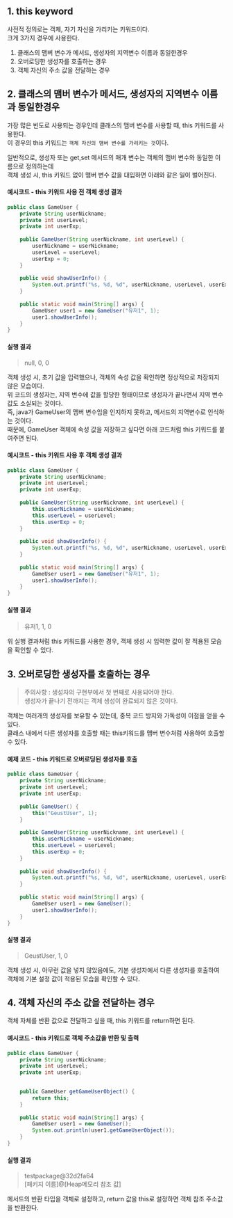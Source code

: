 ## 1. this keyword

사전적 정의로는 객체, 자기 자신을 가리키는 키워드이다.\
크게 3가지 경우에 사용한다.

1. 클래스의 맴버 변수가 메서드, 생성자의 지역변수 이름과 동일한경우
2. 오버로딩한 생성자를 호출하는 경우
3. 객체 자신의 주소 값을 전달하는 경우


## 2. 클래스의 맴버 변수가 메서드, 생성자의 지역변수 이름과 동일한경우
가장 많은 빈도로 사용되는 경우인데 클래스의 맴버 변수를 사용할 때, this 키워드를 사용한다.\
이 경우의 this 키워드는 ```객체 자신의 맴버 변수를 가리키는 것```이다.

일반적으로, 생성자 또는 get,set 메서드의 매개 변수는 객체의 맴버 변수와 동일한 이름으로 정의하는데\
객체 생성 시, this 키워드 없이 맴버 변수 값을 대입하면 아래와 같은 일이 벌어진다.


#### 예시코드 - this 키워드 사용 전 객체 생성 결과
```java
public class GameUser {
	private String userNickname;
	private int userLevel;
	private int userExp;
	
	public GameUser(String userNickname, int userLevel) {
		userNickname = userNickname;
		userLevel = userLevel;
		userExp = 0;
	}
	
	public void showUserInfo() {
		System.out.printf("%s, %d, %d", userNickname, userLevel, userExp);
	}
	
	public static void main(String[] args) {
		GameUser user1 = new GameUser("유저1", 1);
		user1.showUserInfo();
	}
}
```

#### 실행 결과
> null, 0, 0

객체 생성 시, 초기 값을 입력했으나, 객체의 속성 값을 확인하면 정상적으로 저장되지 않은 모습이다.\
위 코드의 생성자는, 지역 변수에 값을 할당한 형태이므로 생성자가 끝나면서 지역 변수 값도 소실되는 것이다.\
즉, java가 GameUser의 맴버 변수임을 인지하지 못하고, 메서드의 지역변수로 인식하는 것이다.\
때문에, GameUser 객체에 속성 값을 저장하고 싶다면 아래 코드처럼 this 키워드를 붙여주면 된다.


#### 예시코드 - this 키워드 사용 후 객체 생성 결과
```java
public class GameUser {
	private String userNickname;
	private int userLevel;
	private int userExp;
	
	public GameUser(String userNickname, int userLevel) {
		this.userNickname = userNickname;
		this.userLevel = userLevel;
		this.userExp = 0;
	}
	
	public void showUserInfo() {
		System.out.printf("%s, %d, %d", userNickname, userLevel, userExp);
	}
	
	public static void main(String[] args) {
		GameUser user1 = new GameUser("유저1", 1);
		user1.showUserInfo();
	}
}
```

#### 실행 결과
> 유저1, 1, 0

위 실행 결과처럼 this 키워드를 사용한 경우, 객체 생성 시 입력한 값이 잘 적용된 모습을 확인할 수 있다.


## 3. 오버로딩한 생성자를 호출하는 경우
> 주의사항 : 생성자의 구현부에서 첫 번째로 사용되어야 한다.\
> 생성자가 끝나기 전까지는 객체 생성이 완료되지 않은 것이다.

객체는 여러개의 생성자를 보유할 수 있는데, 중복 코드 방지와 가독성이 이점을 얻을 수 있다.\
클래스 내에서 다른 생성자를 호출할 때는 this키워드를 맴버 변수처럼 사용하여 호출할 수 있다.

#### 예제 코드 - this 키워드로 오버로딩된 생성자를 호출
```java
public class GameUser {
	private String userNickname;
	private int userLevel;
	private int userExp;
	
	public GameUser() {
		this("GeustUser", 1);
	}
	
	public GameUser(String userNickname, int userLevel) {
		this.userNickname = userNickname;
		this.userLevel = userLevel;
		this.userExp = 0;
	}
	
	public void showUserInfo() {
		System.out.printf("%s, %d, %d", userNickname, userLevel, userExp);
	}
	
	public static void main(String[] args) {
		GameUser user1 = new GameUser();
		user1.showUserInfo();
	}
}
```
#### 실행 결과
> GeustUser, 1, 0

객체 생성 시, 아무런 값을 넣지 않았음에도, 기본 생성자에서 다른 생성자를 호출하여\
객체에 기본 설정 값이 적용된 모습을 확인할 수 있다.


## 4. 객체 자신의 주소 값을 전달하는 경우
객체 자체를 반환 값으로 전달하고 싶을 때, this 키워드를 return하면 된다.

#### 예시코드 - this 키워드로 객체 주소값을 반환 및 출력
```java
public class GameUser {
	private String userNickname;
	private int userLevel;
	private int userExp;
	

	public GameUser getGameUserObject() {
		return this;
	}
	
	public static void main(String[] args) {
		GameUser user1 = new GameUser();
		System.out.println(user1.getGameUserObject());
	}
}
```
#### 실행 결과
> testpackage@32d2fa64\
> [패키지 이름]@[Heap메모리 참조 값]

메서드의 반환 타입을 객체로 설정하고, return 값을 this로 설정하면 객체 참조 주소값을 반환한다.